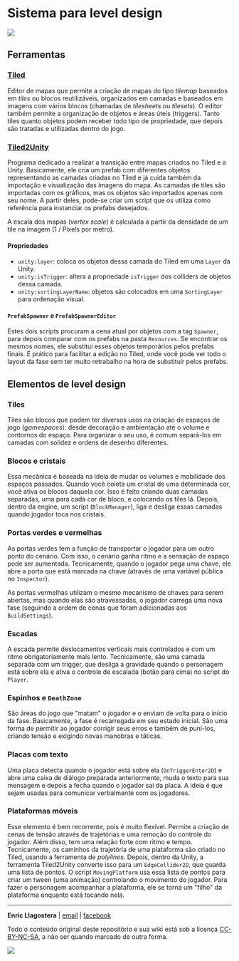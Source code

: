 # Sistema para level design

![](http://i.giphy.com/26FxCd1xmbA8z6OIg.gif)

## Ferramentas

### [Tiled](http://www.mapeditor.org/)

Editor de mapas que permite a criação de mapas do tipo *tilemap* baseados em *tiles* ou blocos reutilizáveis, organizados em camadas e baseados em imagens com vários blocos (chamadas de *tilesheets* ou *tilesets*). O editor também permite a organização de objetos e áreas úteis (triggers). Tanto tiles quanto objetos podem receber todo tipo de propriedade, que depois são tratadas e utilizadas dentro do jogo.

### [Tiled2Unity](http://www.seanba.com/tiled2unity)

Programa dedicado a realizar a transição entre mapas criados no Tiled e a Unity. Basicamente, ele cria um prefab com diferentes objetos representando as camadas criadas no Tiled e já cuida também da importação e visualização das imagens do mapa. As camadas de tiles são importadas com os gráficos, mas os objetos são importados apenas com seu nome. A partir deles, pode-se criar um script que os utiliza como referência para instanciar os prefabs desejados.

A escala dos mapas (*vertex scale*) é calculada a partir da densidade de um tile na imagem (1 / Pixels por metro).

#### Propriedades

- `unity:layer`: coloca os objetos dessa camada do Tiled em uma `Layer` da Unity.
- `unity:isTrigger`: altera a propriedade `isTrigger` dos colliders de objetos dessa camada.
- `unity:sortingLayerName`: objetos são colocados em uma `SortingLayer` para ordenação visual.

#### `PrefabSpawner` e `PrefabSpawnerEditor`

Estes dois scripts procuram a cena atual por objetos com a tag `Spawner`, para depois comparar com os prefabs na pasta `Resources`. Se encontrar os mesmos nomes, ele substitui esses objetos temporários pelos prefabs finais. É prático para facilitar a edição no Tiled, onde você pode ver todo o layout da fase sem ter muito retrabalho na hora de substituir pelos prefabs.

## Elementos de level design

### Tiles

Tiles são blocos que podem ter diversos usos na criação de espaços de jogo (*gamespaces*): desde decoração e ambientação até o volume e contornos do espaço. Para organizar o seu uso, é comum separá-los em camadas com solidez e ordens de desenho diferentes.

### Blocos e cristais

Essa mecânica é baseada na ideia de mudar os volumes e mobilidade dos espaços passados. Quando você coleta um cristal de uma determinada cor, você ativa os blocos daquela cor. Isso é feito criando duas camadas separadas, uma para cada cor de bloco, e colocando os tiles lá. Depois, dentro da engine, um script (`BlockManager`), liga e desliga essas camadas quando jogador toca nos cristais.

### Portas verdes e vermelhas

As portas verdes tem a função de transportar o jogador para um outro ponto do cenário. Com isso, o cenário ganha ritmo e a sensação de espaço pode ser aumentada. Tecnicamente, quando o jogador pega uma chave, ele abre a porta que está marcada na chave (através de uma variável pública no `Inspector`). 

As portas vermelhas utilizam o mesmo mecanismo de chaves para serem abertas, mas quando elas são atravessadas, o jogador carrega uma nova fase (seguindo a ordem de cenas que foram adicionadas aos `BuildSettings`).

### Escadas

A escada permite deslocamentos verticais mais controlados e com um ritmo obrigatoriamente mais lento. Tecnicamente, são uma camada separada com um trigger, que desliga a gravidade quando o personagem está sobre ela e ativa o controle de escalada (botão para cima) no script do `Player`.

### Espinhos e `DeathZone`

São áreas do jogo que "matam" o jogador e o enviam de volta para o início da fase. Basicamente, a fase é recarregada em seu estado inicial. São uma forma de permitir ao jogador corrigir seus erros e também de puni-los, criando tensão e exigindo novas manobras e táticas.

### Placas com texto

Uma placa detecta quando o jogador está sobre ela (`OnTriggerEnter2D`) e abre uma caixa de diálogo preparada anteriormente, muda o texto para sua mensagem e depois a fecha quando o jogador sai da placa. A ideia é que sejam usadas para comunicar verbalmente com os jogadores.

### Plataformas móveis

Esse elemento é bem recorrente, pois é muito flexível. Permite a criação de cenas de tensão através de trajetórias e uma remoção do controle do jogador. Além disso, tem uma relação forte com ritmo e tempo. Tecnicamente, os caminhos da trajetória de uma plataforma são criado no Tiled, usando a ferramenta de *polylines*. Depois, dentro da Unity, a ferramenta Tiled2Unity converte isso para um `EdgeCollider2D`, que guarda uma lista de pontos. O script `MovingPlatform` usa essa lista de pontos para criar um tween (uma animação) controlando o movimento do jogador. Para fazer o personagem acompanhar a plataforma, ele se torna um "filho" da plataforma enquanto está tocando nela.

---
**Enric Llagostera** | [email](mailto:enricllagostera@gmail.com) | [facebook](http://www.facebook.com/enricllagostera)

Todo o conteúdo original deste repositório e sua wiki está sob a licença [CC-BY-NC-SA](https://creativecommons.org/licenses/by-nc-sa/4.0/), a não ser quando marcado de outra forma. 

[![](https://licensebuttons.net/l/by-nc-sa/3.0/88x31.png)](https://creativecommons.org/licenses/by-nc-sa/4.0/)
